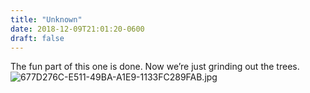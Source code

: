 ```yaml
---
title: "Unknown"
date: 2018-12-09T21:01:20-0600
draft: false
---
```


The fun part of this one is done. Now we’re just grinding out the trees. ![677D276C-E511-49BA-A1E9-1133FC289FAB.jpg](http://ianwhitney.micro.blog/uploads/2018/da08ce22ba.jpg)
